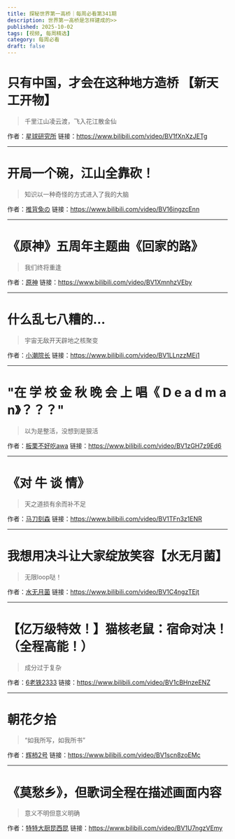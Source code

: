 ```yaml
---
title: 探秘世界第一高桥｜每周必看第341期
description: 世界第一高桥是怎样建成的>>
published: 2025-10-02
tags: [视频, 每周精选]
category: 每周必看
draft: false
---
```


# 只有中国，才会在这种地方造桥 【新天工开物】
> 千里江山凌云渡，飞入花江散金仙

作者：[星球研究所](https://space.bilibili.com/326427334)
链接：https://www.bilibili.com/video/BV1fXnXzJETg

---

# 开局一个碗，江山全靠砍！
> 知识以一种奇怪的方式进入了我的大脑

作者：[推背兔の](https://space.bilibili.com/96070394)
链接：https://www.bilibili.com/video/BV16ingzcEnn

---

# 《原神》五周年主题曲《回家的路》
> 我们终将重逢

作者：[原神](https://space.bilibili.com/401742377)
链接：https://www.bilibili.com/video/BV1XmnhzVEby

---

# 什么乱七八糟的…
> 宇宙无敌开天辟地之核聚变

作者：[小潮院长](https://space.bilibili.com/5970160)
链接：https://www.bilibili.com/video/BV1LLnzzMEj1

---

# "在 学 校 金 秋 晚 会 上 唱《 D e a d m a n》？？？"
> 以为是整活，没想到是狠活

作者：[板栗不好吃awa](https://space.bilibili.com/693771306)
链接：https://www.bilibili.com/video/BV1zGH7z9Ed6

---

# 《对 牛 谈 情》
> 天之道损有余而补不足

作者：[马刀刻森](https://space.bilibili.com/14048220)
链接：https://www.bilibili.com/video/BV1TFn3z1ENR

---

# 我想用决斗让大家绽放笑容【水无月菌】
> 无限loop哒！

作者：[水无月菌](https://space.bilibili.com/1958342)
链接：https://www.bilibili.com/video/BV1C4ngzTEjt

---

# 【亿万级特效！】猫核老鼠：宿命对决！（全程高能！）
> 成分过于复杂

作者：[6老铁2333](https://space.bilibili.com/295238147)
链接：https://www.bilibili.com/video/BV1cBHnzeENZ

---

# 朝花夕拾
> “如我所写，如我所书”

作者：[辉柿2号](https://space.bilibili.com/3546766509083285)
链接：https://www.bilibili.com/video/BV1scn8zoEMc

---

# 《莫愁乡》，但歌词全程在描述画面内容
> 意义不明但意义明确

作者：[特特大厨昆西昆](https://space.bilibili.com/28019880)
链接：https://www.bilibili.com/video/BV1U7ngzVEmy

